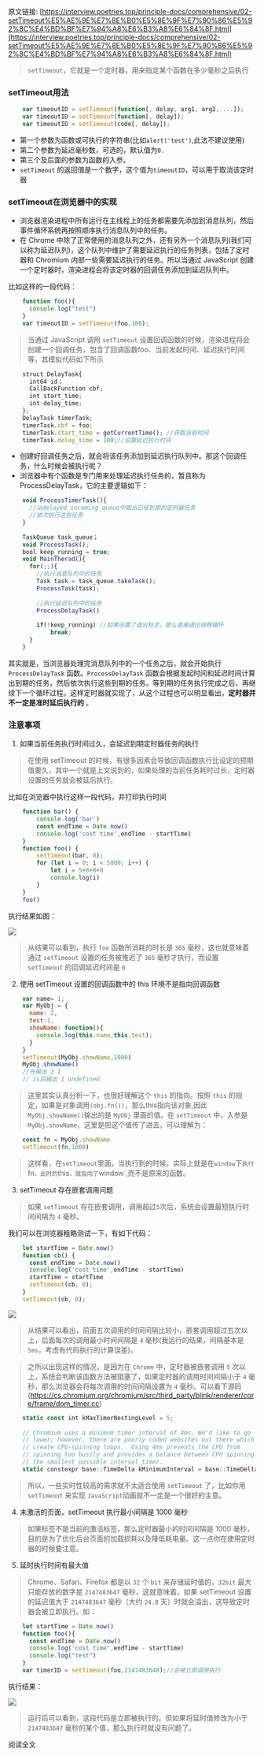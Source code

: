 原文链接: [https://interview.poetries.top/principle-docs/comprehensive/02-setTimeout%E5%AE%9E%E7%8E%B0%E5%8E%9F%E7%90%86%E5%92%8C%E4%BD%BF%E7%94%A8%E6%B3%A8%E6%84%8F.html](https://interview.poetries.top/principle-docs/comprehensive/02-setTimeout%E5%AE%9E%E7%8E%B0%E5%8E%9F%E7%90%86%E5%92%8C%E4%BD%BF%E7%94%A8%E6%B3%A8%E6%84%8F.html)

> `setTimeout`，它就是一个定时器，用来指定某个函数在多少毫秒之后执行

### setTimeout用法
```js
    var timeoutID = setTimeout(function[, delay, arg1, arg2, ...]);
    var timeoutID = setTimeout(function[, delay]);
    var timeoutID = setTimeout(code[, delay]);
```

  * 第一个参数为函数或可执行的字符串(比如`alert('test')`,此法不建议使用)
  * 第二个参数为延迟毫秒数，可选的，默认值为`0.`
  * 第三个及后面的参数为函数的入参。
  * `setTimeout` 的返回值是一个数字，这个值为`timeoutID`，可以用于取消该定时器

### setTimeout在浏览器中的实现

  * 浏览器渲染进程中所有运行在主线程上的任务都需要先添加到消息队列，然后事件循环系统再按照顺序执行消息队列中的任务。
  * 在 Chrome 中除了正常使用的消息队列之外，还有另外一个消息队列(我们可以称为延迟队列)，这个队列中维护了需要延迟执行的任务列表，包括了定时器和 Chromium 内部一些需要延迟执行的任务。所以当通过 JavaScript 创建一个定时器时，渲染进程会将该定时器的回调任务添加到延迟队列中。

比如这样的一段代码：
```js
    function foo(){
      console.log("test")
    }
    var timeoutID = setTimeout(foo,100);
```

> 当通过 JavaScript 调用 `setTimeout`
> 设置回调函数的时候，渲染进程将会创建一个回调任务，包含了回调函数foo、当前发起时间、延迟执行时间等，其模拟代码如下所示
```js
    struct DelayTask{
      int64 id；
      CallBackFunction cbf;
      int start_time;
      int delay_time;
    };
    DelayTask timerTask;
    timerTask.cbf = foo;
    timerTask.start_time = getCurrentTime(); //获取当前时间
    timerTask.delay_time = 100;//设置延迟执行时间
```

  * 创建好回调任务之后，就会将该任务添加到延迟执行队列中。那这个回调任务，什么时候会被执行呢？
  * 浏览器中有个函数是专门用来处理延迟执行任务的，暂且称为ProcessDelayTask，它的主要逻辑如下：
```js
    void ProcessTimerTask(){
      //从delayed_incoming_queue中取出已经到期的定时器任务
      //依次执行这些任务
    }
    
    TaskQueue task_queue；
    void ProcessTask();
    bool keep_running = true;
    void MainTherad(){
      for(;;){
        //执行消息队列中的任务
        Task task = task_queue.takeTask();
        ProcessTask(task);
    
        //执行延迟队列中的任务
        ProcessDelayTask()
    
        if(!keep_running) //如果设置了退出标志，那么直接退出线程循环
            break; 
      }
    }
```

其实就是，当浏览器处理完消息队列中的一个任务之后，就会开始执行 `ProcessDelayTask` 函数。`ProcessDelayTask`
函数会根据发起时间和延迟时间计算出到期的任务，然后依次执行这些到期的任务。等到期的任务执行完成之后，再继续下一个循环过程。这样定时器就实现了，从这个过程也可以明显看出，**定时器并不一定是准时延后执行的**
。

### 注意事项

  1. 如果当前任务执行时间过久，会延迟到期定时器任务的执行

> 在使用 setTimeout
> 的时候，有很多因素会导致回调函数执行比设定的预期值要久，其中一个就是上文说到的，如果处理的当前任务耗时过长，定时器设置的任务就会被延后执行。

比如在浏览器中执行这样一段代码，并打印执行时间
```js
    function bar() {
        console.log('bar')
        const endTime = Date.now()
        console.log('cost time',endTime - startTime)
    }
    function foo() {
        setTimeout(bar, 0);
        for (let i = 0; i < 5000; i++) {
            let i = 5+8+8+8
            console.log(i)
        }
    }
    foo()
```

执行结果如图：

![](/images/s_poetries_work_gitee_2020_07_74.png)

> 从结果可以看到，执行 `foo` 函数所消耗的时长是 `365` 毫秒，这也就意味着通过 `setTimeout` 设置的任务被推迟了 `365`
> 毫秒才执行，而设置 `setTimeout` 的回调延迟时间是 `0`

  2. 使用 setTimeout 设置的回调函数中的 this 环境不是指向回调函数
```js
    var name= 1;
    var MyObj = {
      name: 2,
      test:1,
      showName: function(){
        console.log(this.name,this.test);
      }
    }
    setTimeout(MyObj.showName,1000)
    MyObj.showName()
    //先输出 2 1
    // 1s后输出 1 undefined 
```

> 这里其实认真分析一下，也很好理解这个 `this` 的指向。按照 `this`
> 的规定，如果是对象调用`(obj.fn())`，那么this指向该对象,因此`MyObj.showName()`输出的是 `MyObj` 里面的值。在
> `setTimeout` 中，入参是`MyObj.showName`，这里是把这个值传了进去，可以理解为：
```js
    const fn = MyObj.showName
    setTimeout(fn,1000)
```

>
> 这样看，在`setTimeout`里面，当执行到的时候，实际上就是在`window`下`执行`fn`，此时的`this`，就指向了`window`,而不是原来的函数。

  3. setTimeout 存在嵌套调用问题

> 如果 `setTimeout` 存在嵌套调用，调用超过`5`次后，系统会设置最短执行时间间隔为 `4` 毫秒。

我们可以在浏览器粗略测试一下，有如下代码：
```js
    let startTime = Date.now()
    function cb() { 
      const endTime = Date.now()
      console.log('cost time',endTime - startTime)
      startTime = startTime
      setTimeout(cb, 0); 
    }
    setTimeout(cb, 0);
```

![](/images/s_poetries_work_gitee_2020_07_75.png)

> 从结果可以看出，前面五次调用的时间间隔比较小，嵌套调用超过五次以上，后面每次的调用最小时间间隔是 `4` 毫秒(我运行的结果，间隔基本是
> `5ms`，考虑有代码执行的计算误差)。

> 之所以出现这样的情况，是因为在 `Chrome` 中，定时器被嵌套调用 `5` 次以上，系统会判断该函数方法被阻塞了，如果定时器的调用时间间隔小于
> `4` 毫秒，那么浏览器会将每次调用的时间间隔设置为 `4`
> 毫秒。可以看下源码(https://cs.chromium.org/chromium/src/third_party/blink/renderer/core/frame/dom_timer.cc)
```js
    static const int kMaxTimerNestingLevel = 5;
    
    // Chromium uses a minimum timer interval of 4ms. We'd like to go
    // lower; however, there are poorly coded websites out there which do
    // create CPU-spinning loops.  Using 4ms prevents the CPU from
    // spinning too busily and provides a balance between CPU spinning and
    // the smallest possible interval timer.
    static constexpr base::TimeDelta kMinimumInterval = base::TimeDelta::FromMilliseconds(4);
```

> 所以，一些实时性较高的需求就不太适合使用 `setTimeout` 了，比如你用 `setTimeout` 来实现
> `JavaScript`动画就不一定是一个很好的主意。

  4. 未激活的页面，setTimeout 执行最小间隔是 1000 毫秒

> 如果标签不是当前的激活标签，那么定时器最小的时间间隔是 1000
> 毫秒，目的是为了优化后台页面的加载损耗以及降低耗电量。这一点你在使用定时器的时候要注意。

  5. 延时执行时间有最大值

> Chrome、Safari、Firefox 都是以 `32` 个 `bit` 来存储延时值的，`32bit` 最大只能存放的数字是
> `2147483647` 毫秒，这就意味着，如果 setTimeout 设置的延迟值大于 `2147483647` 毫秒（大约 `24.8`
> 天）时就会溢出，这导致定时器会被立即执行。如：
```js
    let startTime = Date.now()
    function foo(){
      const endTime = Date.now()
      console.log('cost time',endTime - startTime)
      console.log("test")
    }
    var timerID = setTimeout(foo,2147483648);//会被立即调用执行
```

执行结果：

![](/images/s_poetries_work_gitee_2020_07_76.png)

> 运行后可以看到，这段代码是立即被执行的。但如果将延时值修改为小于 `2147483647` 毫秒的某个值，那么执行时就没有问题了。

阅读全文

